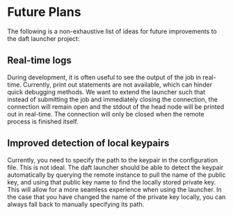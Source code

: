 # Future Plans

The following is a non-exhaustive list of ideas for future improvements to the daft launcher project:

## Real-time logs

During development, it is often useful to see the output of the job in real-time.
Currently, print out statements are not available, which can hinder quick debugging methods.
We want to extend the launcher such that instead of submitting the job and immediately closing the connection, the connection will remain open and the stdout of the head node will be printed out in real-time.
The connection will only be closed when the remote process is finished itself.

## Improved detection of local keypairs

Currently, you need to specify the path to the keypair in the configuration file.
This is not ideal.
The daft launcher should be able to detect the keypair automatically by querying the remote instance to pull the name of the public key, and using that public key name to find the locally stored private key.
This will allow for a more seamless experience when using the launcher.
In the case that you have changed the name of the private key locally, you can always fall back to manually specifying its path.
